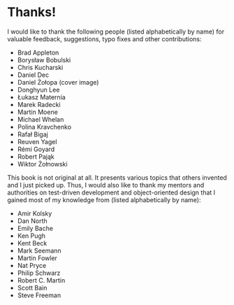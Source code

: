# Thanks!


I would like to thank the following people (listed alphabetically by name) for valuable feedback, suggestions, typo fixes and other contributions: 

-   Brad Appleton
-   Borysław Bobulski
-   Chris Kucharski
-   Daniel Dec
-   Daniel Żołopa (cover image)
-   Donghyun Lee
-   Łukasz Maternia
-   Marek Radecki
-   Martin Moene
-   Michael Whelan
-   Polina Kravchenko
-   Rafał Bigaj
-   Reuven Yagel
-   Rémi Goyard
-   Robert Pająk
-   Wiktor Żołnowski

This book is not original at all. It presents various topics that others invented and I just picked up. Thus, I would also like to thank my mentors and authorities on test-driven development and object-oriented design that I gained most of my knowledge from (listed alphabetically by name):

-   Amir Kolsky
-   Dan North
-   Emily Bache 
-   Ken Pugh
-   Kent Beck
-   Mark Seemann
-   Martin Fowler
-   Nat Pryce
-   Philip Schwarz
-   Robert C. Martin
-   Scott Bain
-   Steve Freeman
